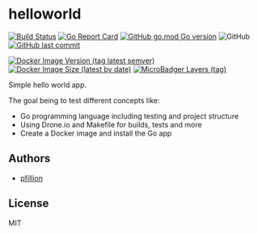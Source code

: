 # helloworld

[![Build Status](https://drone.pfillion.com/api/badges/pfillion/helloworld/status.svg?branch=master)](https://drone.pfillion.com/pfillion/helloworld)
[![Go Report Card](https://goreportcard.com/badge/github.com/pfillion/helloworld)](https://goreportcard.com/report/github.com/pfillion/helloworld)
[![GitHub go.mod Go version](https://img.shields.io/github/go-mod/go-version/pfillion/helloworld)](https://golang.org/ "The Go Programming Language")
![GitHub](https://img.shields.io/github/license/pfillion/helloworld)
[![GitHub last commit](https://img.shields.io/github/last-commit/pfillion/helloworld?logo=github)](https://github.com/pfillion/helloworld "GitHub projet")

[![Docker Image Version (tag latest semver)](https://img.shields.io/docker/v/pfillion/helloworld/latest?logo=docker)](https://hub.docker.com/r/pfillion/helloworld "Docker Hub Repository")
[![Docker Image Size (latest by date)](https://img.shields.io/docker/image-size/pfillion/helloworld/latest?logo=docker)](https://microbadger.com/images/pfillion/helloworld "Get your own commit badge on microbadger.com")
[![MicroBadger Layers (tag)](https://img.shields.io/microbadger/layers/pfillion/helloworld/latest?logo=docker)](https://microbadger.com/images/pfillion/helloworld "Get your own commit badge on microbadger.com")

Simple hello world app.

The goal being to test different concepts like:

- Go programming language including testing and project structure
- Using Drone.io and Makefile for builds, tests and more
- Create a Docker image and install the Go app

## Authors

- [pfillion](https://github.com/pfillion)

## License

MIT
